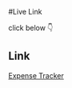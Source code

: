 #Live Link

click below 👇

## Link

[Expense Tracker](https://i-riyaj.github.io/Javascript-Learnings_Projects/Expense%20Tracker/)
